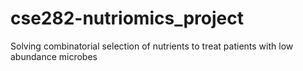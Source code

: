 # cse282-nutriomics_project
Solving combinatorial selection of nutrients to treat patients with low abundance microbes
